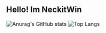 ## Hello! Im NeckitWin
![Anurag's GitHub stats](https://github-readme-stats.vercel.app/api?username=neckitwin&theme=radical&show_icons=true)
![Top Langs](https://github-readme-stats.vercel.app/api/top-langs/?username=neckitwin&layout=compact)
